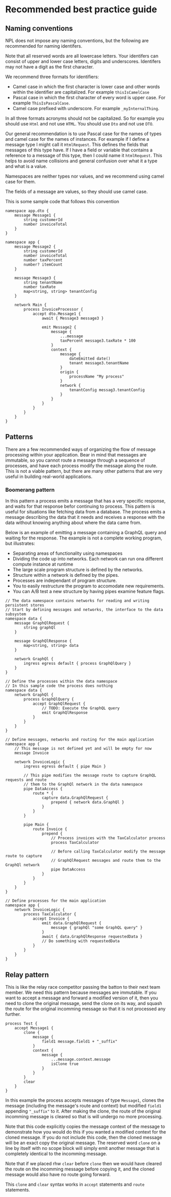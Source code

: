 # Recommended best practice guide

## Naming conventions

NPL does not impose any naming conventions, but the following are recommended for naming identifers.

Note that all reserved words are all lowercase letters. Your identifers can consist of
upper and lower case letters, digits and underscores. Identifers may not have a digit as
the first character.

We recommend three formats for identifiers:
- Camel case in which the first character is lower case and other words within the identifier are capitalized. For example `thisIsCamelCase`
- Pascal case in which the first character of every word is upper case. For example `ThisIsPascalCase`.
- Camel case prefixed with underscore. For example `_myInternalThing`.

In all three formats acronyms should not be capitalized. So for example you should use `Html` and not use `HTML`. You should use `Dto` and not use `DTO`.

Our general recommendation is to use Pascal case for the names of types and camel case
for the names of instances. For example if I define a message type I might call it `HtmlRequest`. This defines the fields that messages of this type have. If I have a
field or variable that contains a reference to a message of this type, then I could name
it `htmlRequest`. This helps to avoid name collisions and general confusion over what
it a type and what is a value.

Namespaces are neither types nor values, and we recommend using camel case for them.

The fields of a message are values, so they should use camel case.

This is some sample code that follows this convention

```npl
namespace app.dto {
    message Message1 {
        string customerId
        number invoiceTotal
    }
}

namespace app {
    message Message2 {
        string customerId
        number invoiceTotal
        number taxPercent
        number? itemCount
    }

    message Message3 {
        string tenantName
        number taxRate
        map<string, string> tenantConfig
    }

    network Main {
        process InvoiceProcessor {
            accept dto.Message1 {
                await { Message3 message3 }
                
                emit Message2 {
                    message {
                        ...message
                        taxPercent message3.taxRate * 100
                    }
                    context {
                        message {
                            dateEmitted date()
                            tenant message3.tenantName
                        }
                        origin {
                            processName "My process"
                        }
                        network {
                            tenantConfig messag3.tenantConfig
                        }
                    }
                }
            }
        }
    }
}
```

## Patterns

There are a few recommended ways of organizing the flow of message processing within your
application. Bear in mind that messages are immutable, so you cannot route a message
through a sequence of processes, and have each process modify the message along the route.
This is not a viable pattern, but there are many other patterns that are very useful in
building real-world applications.

### Boomerang pattern

In this pattern a process emits a message that has a very specific response, and waits for
that response befor continuing to process. This pattern is useful for situations like
fetching data from a database. The process emits a message describing the data that it
needs and receives a response with the data without knowing anything about where the
data came from.

Below is an example of emitting a message containing a GraphQL query and waiting for
the response. The example is not a complete working program, but illustrates:
- Separating areas of functionality using namespaces
- Dividing the code up into networks. Each network can run ona  different compute instance at runtime
- The large scale program structure is defined by the networks.
- Structure within a network is defined by the pipes.
- Processes are independant of program structure.
- You to easily restructure the program to accomodate new requirements.
- You can A/B test a new structure by having pipes examine feature flags.

```npl
// The data namespace contains networks for reading and writing persistent stores
// Start by defining messages and networks, the interface to the data subsystem
namespace data {
    message GraphQlRequest {
        string graphQl
    }

    message GraphQlResponse {
        map<string, string> data
    }

    network GraphQl {
        ingress egress default { process GraphQlQuery } 
    }
}

// Define the processes within the data namespace
// In this sample code the process does nothing
namespace data {
    network GraphQl {
        process GraphQlQuery {
            accept GraphQlRequest {
                // TODO: Execute the GraphQL query
                emit GraphQlResponse
            }
        }
    }
}

// Define messages, networks and routing for the main application
namespace app {
    // This message is not defined yet and will be empty for now
    message Invoice

    network InvoiceLogic {
        ingress egress default { pipe Main }

        // This pipe modifies the message route to capture GraphQL requests and route
        // them to the GraphQl network in the data namespace
        pipe DataAccess {
            route * {
                capture data.GraphQlRequest {
                    prepend { network data.GraphQl }
                }
            }
        }

        pipe Main {
            route Invoice {
                prepend { 
                    // Process invoices with the TaxCalculator process
                    process TaxCalculator

                    // Before calling TaxCalculator modify the message route to capture
                    // GraphQlRequest messages and route them to the GraphQl network
                    pipe DataAccess
                }
            }
        }
    }
}

// Define processes for the main application
namespace app {
    network InvoiceLogic {
        process TaxCalculator {
            accept Invoice {
                emit data.GraphQlRequest {
                    message { graphQl "some GraphQL query" }
                }
                await { data.GraphQlResponse requestedData }
                // Do something with requestedData
            }
        }
    }
}
```

## Relay pattern

This is like the relay race competitor passing the batton to their next team member. We need this
pattern because messages are immutable. If you want to accept a message and forward a modified
version of it, then you need to clone the original message, send the clone on its way, and
squash the route for the original incomming message so that it is not processed any further.

```npl
process Test {
    accept Message1 {
        clone {
            message {
                field1 message.field1 + "_suffix"
            }
            context {
                message {
                    ...message.context.message
                    isClone true
                }
            }
        }
        clear
    }
}
```

In this example the process accepts messages of type `Message1`, clones the message (including 
the message's route and context) but modified `field1` appending `"_suffix"` to it. After making
the clone, the route of the original incomming message is cleared so that is will undergo no more
processing.

Note that this code explicitly copies the message context of the message to demonstrate how you
would do this if you wanted a modified context for the cloned message. If you do not include this
code, then the cloned message will be an exact copy the original message. The reserved word `clone`
on a line by itself with no scope block will simply emit another message that is completely identical
to the incomming message.

Note that if we placed rhw `clear` before `clone` then we would have cleared the route on the
incomming message before copying it, and the cloned message would also have no route going forward.

This `clone` and `clear` syntax works in `accept` statements and `route` statements.
